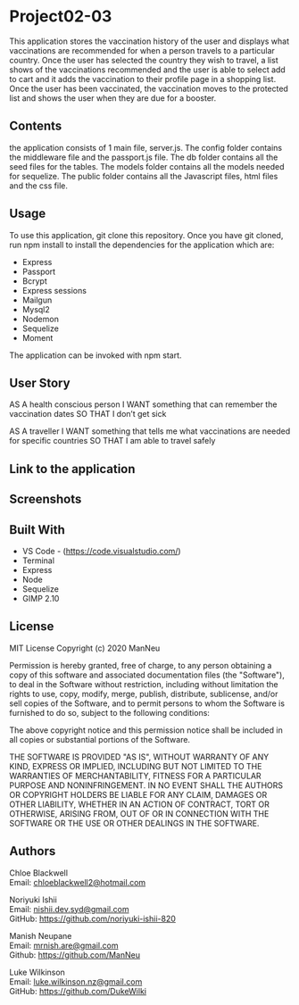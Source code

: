 # Project02-03

This application stores the vaccination history of the user and displays what vaccinations are recommended for when a person travels to a particular country. Once the user has selected the country they wish to travel, a list shows of the vaccinations recommended and the user is able to select add to cart and it adds the vaccination to their profile page in a shopping list. Once the user has been vaccinated, the vaccination moves to the protected list and shows the user when they are due for a booster. 

## Contents 

the application consists of 1 main file, server.js. The config folder contains the middleware file and the passport.js file. The db folder contains all the seed files for the tables. The models folder contains all the models needed for sequelize. The public folder contains all the Javascript files, html files and the css file. 

## Usage 

To use this application, git clone this repository. Once you have git cloned, run npm install to install the dependencies for the application which are:

- Express
- Passport 
- Bcrypt 
- Express sessions
- Mailgun 
- Mysql2
- Nodemon
- Sequelize
- Moment

The application can be invoked with npm start.

## User Story 

AS A health conscious person
I WANT something that can remember the vaccination dates 
SO THAT I don’t get sick 

AS A traveller 
I WANT something that tells me what vaccinations are needed for specific countries
SO THAT I am able to travel safely 

## Link to the application 

## Screenshots

## Built With 

- VS Code - (https://code.visualstudio.com/)
- Terminal
- Express
- Node
- Sequelize 
- GIMP 2.10 

## License 

MIT License
Copyright (c) 2020 ManNeu

Permission is hereby granted, free of charge, to any person obtaining a copy
of this software and associated documentation files (the "Software"), to deal
in the Software without restriction, including without limitation the rights
to use, copy, modify, merge, publish, distribute, sublicense, and/or sell
copies of the Software, and to permit persons to whom the Software is
furnished to do so, subject to the following conditions:

The above copyright notice and this permission notice shall be included in all
copies or substantial portions of the Software.

THE SOFTWARE IS PROVIDED "AS IS", WITHOUT WARRANTY OF ANY KIND, EXPRESS OR
IMPLIED, INCLUDING BUT NOT LIMITED TO THE WARRANTIES OF MERCHANTABILITY,
FITNESS FOR A PARTICULAR PURPOSE AND NONINFRINGEMENT. IN NO EVENT SHALL THE
AUTHORS OR COPYRIGHT HOLDERS BE LIABLE FOR ANY CLAIM, DAMAGES OR OTHER
LIABILITY, WHETHER IN AN ACTION OF CONTRACT, TORT OR OTHERWISE, ARISING FROM,
OUT OF OR IN CONNECTION WITH THE SOFTWARE OR THE USE OR OTHER DEALINGS IN THE
SOFTWARE.

## Authors 

Chloe Blackwell<br>
Email: chloeblackwell2@hotmail.com

Noriyuki Ishii <br>
Email: nishii.dev.syd@gmail.com<br>
GitHub: https://github.com/noriyuki-ishii-820

Manish Neupane <br>
Email: mrnish.are@gmail.com <br>
Github: https://github.com/ManNeu

Luke Wilkinson <br>
Email: luke.wilkinson.nz@gmail.com<br>
GitHub: https://github.com/DukeWilki

